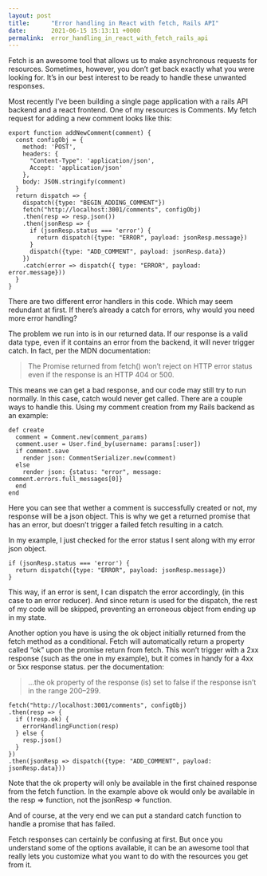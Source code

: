 ```yaml
---
layout: post
title:      "Error handling in React with fetch, Rails API"
date:       2021-06-15 15:13:11 +0000
permalink:  error_handling_in_react_with_fetch_rails_api
---
```



Fetch is an awesome tool that allows us to make asynchronous requests for resources. Sometimes, however, you don’t get back exactly what you were looking for. It’s in our best interest to be ready to handle these unwanted responses.

Most recently I’ve been building a single page application with a rails API backend and a react frontend. One of my resources is Comments. My fetch request for adding a new comment looks like this:

```
export function addNewComment(comment) {
  const configObj = {
    method: 'POST',
    headers: {
      "Content-Type": 'application/json',
      Accept: 'application/json'
    },
    body: JSON.stringify(comment)
  }
  return dispatch => {
    dispatch({type: "BEGIN_ADDING_COMMENT"})
    fetch("http://localhost:3001/comments", configObj)
    .then(resp => resp.json())
    .then(jsonResp => {
      if (jsonResp.status === 'error') {
        return dispatch({type: "ERROR", payload: jsonResp.message})
      }
      dispatch({type: "ADD_COMMENT", payload: jsonResp.data})
    })
    .catch(error => dispatch({ type: "ERROR", payload: error.message}))
  }
}
```

There are two different error handlers in this code. Which may seem redundant at first. If there’s already a catch for errors, why would you need more error handling?

The problem we run into is in our returned data. If our response is a valid data type, even if it contains an error from the backend, it will never trigger catch. In fact, per the MDN documentation:

> The Promise returned from fetch() won’t reject on HTTP error status even if the response is an HTTP 404 or 500.

This means we can get a bad response, and our code may still try to run normally. In this case, catch would never get called. There are a couple ways to handle this. Using my comment creation from my Rails backend as an example:

```
def create
  comment = Comment.new(comment_params)
  comment.user = User.find_by(username: params[:user])
  if comment.save
    render json: CommentSerializer.new(comment)
  else
    render json: {status: "error", message: comment.errors.full_messages[0]}
  end
end
```

Here you can see that wether a comment is successfully created or not, my response will be a json object. This is why we get a returned promise that has an error, but doesn’t trigger a failed fetch resulting in a catch.

In my example, I just checked for the error status I sent along with my error json object.

```
if (jsonResp.status === 'error') {
  return dispatch({type: "ERROR", payload: jsonResp.message})
}
```

This way, if an error is sent, I can dispatch the error accordingly, (in this case to an error reducer). And since return is used for the dispatch, the rest of my code will be skipped, preventing an erroneous object from ending up in my state.

Another option you have is using the ok object initially returned from the fetch method as a conditional. Fetch will automatically return a property called “ok” upon the promise return from fetch. This won’t trigger with a 2xx response (such as the one in my example), but it comes in handy for a 4xx or 5xx response status. per the documentation:

> …the ok property of the response (is) set to false if the response isn’t in the range 200–299.

```
fetch("http://localhost:3001/comments", configObj)
.then(resp => {
  if (!resp.ok) {
    errorHandlingFunction(resp)
  } else {
    resp.json()
  }
})
.then(jsonResp => dispatch({type: "ADD_COMMENT", payload: jsonResp.data}))
```

Note that the ok property will only be available in the first chained response from the fetch function. In the example above ok would only be available in the resp => function, not the jsonResp => function.

And of course, at the very end we can put a standard catch function to handle a promise that has failed.

Fetch responses can certainly be confusing at first. But once you understand some of the options available, it can be an awesome tool that really lets you customize what you want to do with the resources you get from it.
